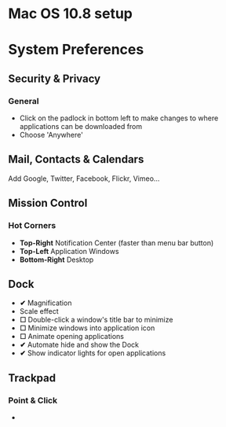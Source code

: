 Mac OS 10.8 setup
==========

# System Preferences
## Security & Privacy
### General
* Click on the padlock in bottom left to make changes to where applications can be downloaded from  
* Choose 'Anywhere'

## Mail, Contacts & Calendars
Add Google, Twitter, Facebook, Flickr, Vimeo…

## Mission Control
### Hot Corners
* **Top-Right** Notification Center (faster than menu bar button)
* **Top-Left** Application Windows
* **Bottom-Right** Desktop

## Dock
* **&#10004;** Magnification
* Scale effect
* **&#9744;** Double-click a window's title bar to minimize
* **&#9744;** Minimize windows into application icon
* **&#9744;** Animate opening applications
* **&#10004;** Automate hide and show the Dock
* **&#10004;** Show indicator lights for open applications

## Trackpad
### Point & Click
* 
